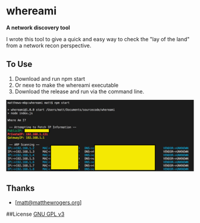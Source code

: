 # whereami
**A network discovery tool**

I wrote this tool to give a quick and easy way to check the "lay of the land" from a network recon perspective.  

## To Use

1. Download and run npm start
2. Or nexe to make the whereami executable
3. Download the release and run via the command line.

![config](https://github.com/RamboRogers/whereami/blob/master/screenshot.png)

## Thanks
- [matt@matthewrogers.org]

##License 
[GNU GPL v3](LICENSE.md)